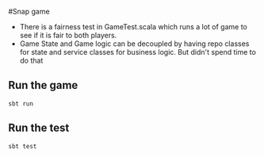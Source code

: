 #Snap game
- There is a fairness test in GameTest.scala which runs a lot of game to see if it is fair to both players.
- Game State and Game logic can be decoupled by having repo classes for state and service classes for business logic. But didn't spend time to do that

## Run the game
```shell script
sbt run
```
## Run the test
```shell script
sbt test
```


